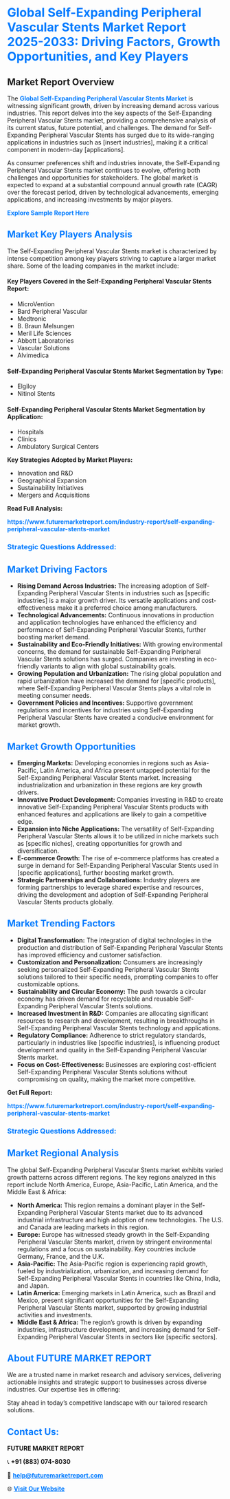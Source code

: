 <h1 style="color: #007BFF;">Global Self-Expanding Peripheral Vascular Stents Market Report 2025-2033: Driving Factors, Growth Opportunities, and Key Players</h1>

<section id="overview">
<h2>Market Report Overview</h2>
<p>The <a href="https://www.futuremarketreport.com/industry-report/self-expanding-peripheral-vascular-stents-market" style="color: #007BFF; text-decoration: none;"><strong>Global Self-Expanding Peripheral Vascular Stents Market</strong></a> is witnessing significant growth, driven by increasing demand across various industries. This report delves into the key aspects of the Self-Expanding Peripheral Vascular Stents market, providing a comprehensive analysis of its current status, future potential, and challenges. The demand for Self-Expanding Peripheral Vascular Stents has surged due to its wide-ranging applications in industries such as [insert industries], making it a critical component in modern-day [applications].</p>
<p>As consumer preferences shift and industries innovate, the Self-Expanding Peripheral Vascular Stents market continues to evolve, offering both challenges and opportunities for stakeholders. The global market is expected to expand at a substantial compound annual growth rate (CAGR) over the forecast period, driven by technological advancements, emerging applications, and increasing investments by major players.</p>
</section>

<section id="overview">
<p><a href="https://www.futuremarketreport.com/request-sample/reportId=77297" style="color: #007BFF; text-decoration: none;"><strong>Explore Sample Report Here</strong></a></p>
</section>

<section id="key-players">
<h2 style="color: #007BFF;">Market Key Players Analysis</h2>
<p>The Self-Expanding Peripheral Vascular Stents market is characterized by intense competition among key players striving to capture a larger market share. Some of the leading companies in the market include:</p>
<h4>Key Players Covered in the Self-Expanding Peripheral Vascular Stents Report:</h4>
<ul><li>MicroVention</li><li>Bard Peripheral Vascular</li><li>Medtronic</li><li>B. Braun Melsungen</li><li>Meril Life Sciences</li><li>Abbott Laboratories</li><li>Vascular Solutions</li><li>Alvimedica</li></ul>
<h4>Self-Expanding Peripheral Vascular Stents Market Segmentation by Type:</h4>
<ul><li>Elgiloy</li><li>Nitinol Stents</li></ul>

<h4>Self-Expanding Peripheral Vascular Stents Market Segmentation by Application:</h4>
<ul><li>Hospitals</li><li>Clinics</li><li>Ambulatory Surgical Centers</li></ul>
<p><strong>Key Strategies Adopted by Market Players:</strong></p>
<ul>
<li>Innovation and R&D</li>
<li>Geographical Expansion</li>
<li>Sustainability Initiatives</li>
<li>Mergers and Acquisitions</li>
</ul>
</section>

<section>
<p><strong>Read Full Analysis: </strong></p><a href="https://www.futuremarketreport.com/industry-report/self-expanding-peripheral-vascular-stents-market" style="color: #007BFF; text-decoration: none;"><strong>https://www.futuremarketreport.com/industry-report/self-expanding-peripheral-vascular-stents-market</strong></a>
<h3 style="color: #007BFF;">Strategic Questions Addressed:</h3>
</section>

<section id="driving-factors">
<h2 style="color: #007BFF;">Market Driving Factors</h2>
<ul>
<li><strong>Rising Demand Across Industries:</strong> The increasing adoption of Self-Expanding Peripheral Vascular Stents in industries such as [specific industries] is a major growth driver. Its versatile applications and cost-effectiveness make it a preferred choice among manufacturers.</li>
<li><strong>Technological Advancements:</strong> Continuous innovations in production and application technologies have enhanced the efficiency and performance of Self-Expanding Peripheral Vascular Stents, further boosting market demand.</li>
<li><strong>Sustainability and Eco-Friendly Initiatives:</strong> With growing environmental concerns, the demand for sustainable Self-Expanding Peripheral Vascular Stents solutions has surged. Companies are investing in eco-friendly variants to align with global sustainability goals.</li>
<li><strong>Growing Population and Urbanization:</strong> The rising global population and rapid urbanization have increased the demand for [specific products], where Self-Expanding Peripheral Vascular Stents plays a vital role in meeting consumer needs.</li>
<li><strong>Government Policies and Incentives:</strong> Supportive government regulations and incentives for industries using Self-Expanding Peripheral Vascular Stents have created a conducive environment for market growth.</li>
</ul>
</section>

<section id="growth-opportunities">
<h2 style="color: #007BFF;">Market Growth Opportunities</h2>
<ul>
<li><strong>Emerging Markets:</strong> Developing economies in regions such as Asia-Pacific, Latin America, and Africa present untapped potential for the Self-Expanding Peripheral Vascular Stents market. Increasing industrialization and urbanization in these regions are key growth drivers.</li>
<li><strong>Innovative Product Development:</strong> Companies investing in R&D to create innovative Self-Expanding Peripheral Vascular Stents products with enhanced features and applications are likely to gain a competitive edge.</li>
<li><strong>Expansion into Niche Applications:</strong> The versatility of Self-Expanding Peripheral Vascular Stents allows it to be utilized in niche markets such as [specific niches], creating opportunities for growth and diversification.</li>
<li><strong>E-commerce Growth:</strong> The rise of e-commerce platforms has created a surge in demand for Self-Expanding Peripheral Vascular Stents used in [specific applications], further boosting market growth.</li>
<li><strong>Strategic Partnerships and Collaborations:</strong> Industry players are forming partnerships to leverage shared expertise and resources, driving the development and adoption of Self-Expanding Peripheral Vascular Stents products globally.</li>
</ul>
</section>

<section id="trending-factors">
<h2 style="color: #007BFF;">Market Trending Factors</h2>
<ul>
<li><strong>Digital Transformation:</strong> The integration of digital technologies in the production and distribution of Self-Expanding Peripheral Vascular Stents has improved efficiency and customer satisfaction.</li>
<li><strong>Customization and Personalization:</strong> Consumers are increasingly seeking personalized Self-Expanding Peripheral Vascular Stents solutions tailored to their specific needs, prompting companies to offer customizable options.</li>
<li><strong>Sustainability and Circular Economy:</strong> The push towards a circular economy has driven demand for recyclable and reusable Self-Expanding Peripheral Vascular Stents solutions.</li>
<li><strong>Increased Investment in R&D:</strong> Companies are allocating significant resources to research and development, resulting in breakthroughs in Self-Expanding Peripheral Vascular Stents technology and applications.</li>
<li><strong>Regulatory Compliance:</strong> Adherence to strict regulatory standards, particularly in industries like [specific industries], is influencing product development and quality in the Self-Expanding Peripheral Vascular Stents market.</li>
<li><strong>Focus on Cost-Effectiveness:</strong> Businesses are exploring cost-efficient Self-Expanding Peripheral Vascular Stents solutions without compromising on quality, making the market more competitive.</li>
</ul>
</section>

<section>
<p><strong>Get Full Report: </strong></p><a href="https://www.futuremarketreport.com/industry-report/self-expanding-peripheral-vascular-stents-market" style="color: #007BFF; text-decoration: none;"><strong>https://www.futuremarketreport.com/industry-report/self-expanding-peripheral-vascular-stents-market</strong></a>
<h3 style="color: #007BFF;">Strategic Questions Addressed:</h3>
</section>


<section id="regional-analysis">
<h2 style="color: #007BFF;">Market Regional Analysis</h2>
<p>The global Self-Expanding Peripheral Vascular Stents market exhibits varied growth patterns across different regions. The key regions analyzed in this report include North America, Europe, Asia-Pacific, Latin America, and the Middle East & Africa:</p>
<ul>
<li><strong>North America:</strong> This region remains a dominant player in the Self-Expanding Peripheral Vascular Stents market due to its advanced industrial infrastructure and high adoption of new technologies. The U.S. and Canada are leading markets in this region.</li>
<li><strong>Europe:</strong> Europe has witnessed steady growth in the Self-Expanding Peripheral Vascular Stents market, driven by stringent environmental regulations and a focus on sustainability. Key countries include Germany, France, and the U.K.</li>
<li><strong>Asia-Pacific:</strong> The Asia-Pacific region is experiencing rapid growth, fueled by industrialization, urbanization, and increasing demand for Self-Expanding Peripheral Vascular Stents in countries like China, India, and Japan.</li>
<li><strong>Latin America:</strong> Emerging markets in Latin America, such as Brazil and Mexico, present significant opportunities for the Self-Expanding Peripheral Vascular Stents market, supported by growing industrial activities and investments.</li>
<li><strong>Middle East & Africa:</strong> The region’s growth is driven by expanding industries, infrastructure development, and increasing demand for Self-Expanding Peripheral Vascular Stents in sectors like [specific sectors].</li>
</ul>
</section>

<footer>
<h2 style="color: #007BFF;">About FUTURE MARKET REPORT</h2>
<p>We are a trusted name in market research and advisory services, delivering actionable insights and strategic support to businesses across diverse industries. Our expertise lies in offering:</p>

<p>Stay ahead in today’s competitive landscape with our tailored research solutions.</p>

<h2 style="color: #007BFF;">Contact Us:</h2>
<p><strong>FUTURE MARKET REPORT</strong></p>
<p>📞 <strong>+91 (883) 074-8030</strong></p>
<p>📧 <strong><a href="mailto:help@futuremarketreport.com" style="color: #007BFF;">help@futuremarketreport.com</a></strong></p>
<p>🌐 <strong><a href="https://www.futuremarketreport.com/" style="color: #007BFF;">Visit Our Website</a></strong></p>
</footer>